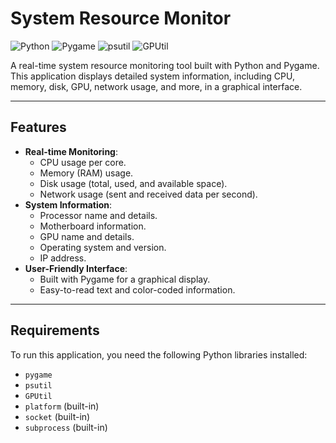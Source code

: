 # System Resource Monitor

![Python](https://img.shields.io/badge/Python-3.7%2B-blue)
![Pygame](https://img.shields.io/badge/Pygame-2.0%2B-green)
![psutil](https://img.shields.io/badge/psutil-5.8%2B-orange)
![GPUtil](https://img.shields.io/badge/GPUtil-1.4%2B-yellow)

A real-time system resource monitoring tool built with Python and Pygame. This application displays detailed system information, including CPU, memory, disk, GPU, network usage, and more, in a graphical interface.

---

## Features

- **Real-time Monitoring**:
  - CPU usage per core.
  - Memory (RAM) usage.
  - Disk usage (total, used, and available space).
  - Network usage (sent and received data per second).
- **System Information**:
  - Processor name and details.
  - Motherboard information.
  - GPU name and details.
  - Operating system and version.
  - IP address.
- **User-Friendly Interface**:
  - Built with Pygame for a graphical display.
  - Easy-to-read text and color-coded information.

---

## Requirements

To run this application, you need the following Python libraries installed:

- `pygame`
- `psutil`
- `GPUtil`
- `platform` (built-in)
- `socket` (built-in)
- `subprocess` (built-in)

